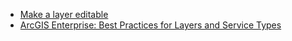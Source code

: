 - [Make a layer editable](https://youtu.be/B3y7s5bCHN0?si=WN_a1KDw3dxzJE97)
- [ArcGIS Enterprise: Best Practices for Layers and Service Types](https://youtu.be/ULhrWCIH0SQ?si=IfpBMOYzDicM0U1-)
